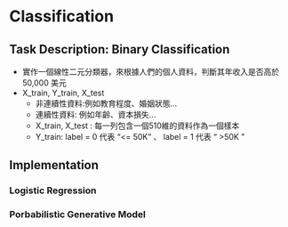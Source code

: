 # Classification
## Task Description: Binary Classification
* 實作一個線性二元分類器，來根據人們的個人資料，判斷其年收入是否高於 50,000 美元
* X_train, Y_train, X_test
  * 非連續性資料:例如教育程度、婚姻狀態...
  * 連續性資料: 例如年齡、資本損失...
  * X_train, X_test : 每一列包含一個510維的資料作為一個樣本
  * Y_train: label = 0 代表  “<= 50K” 、 label = 1 代表  “ >50K ”
## Implementation
### Logistic Regression
### Porbabilistic Generative Model
